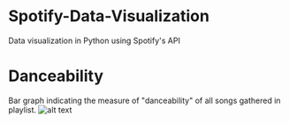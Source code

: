# Spotify-Data-Visualization
Data visualization in Python using Spotify's API

# Danceability 
Bar graph indicating the measure of "danceability" of all songs gathered in playlist.
![alt text](https://github.com/harshnoiise/Spotify-Data-Visualization/results/danceability.png)
